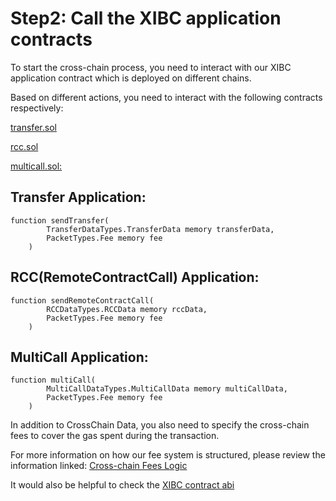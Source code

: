 # Step2: Call the XIBC application contracts 

To start the cross-chain process, you need to interact with our XIBC application contract which is deployed on different chains.

Based on different actions, you need to interact with the following contracts respectively:


[transfer.sol](https://github.com/teleport-network/xibc-contracts/tree/main/evm/contracts/apps/multicall)



[rcc.sol](https://github.com/teleport-network/xibc-contracts/tree/main/evm/contracts/apps/multicall)


[multicall.sol:](https://github.com/teleport-network/xibc-contracts/tree/main/evm/contracts/apps/multicall)

## Transfer Application:

```solidity
function sendTransfer(
        TransferDataTypes.TransferData memory transferData,
        PacketTypes.Fee memory fee
    )
```

## RCC(RemoteContractCall) Application:

```solidity
function sendRemoteContractCall(
        RCCDataTypes.RCCData memory rccData,
        PacketTypes.Fee memory fee
    )
```

## MultiCall Application:

```solidity
function multiCall(
        MultiCallDataTypes.MultiCallData memory multiCallData,
        PacketTypes.Fee memory fee
    )
```

In addition to CrossChain Data, you also need to specify the cross-chain fees to cover the gas spent during the transaction.

For more information on how our fee system is structured, please review the information linked:
[Cross-chain Fees Logic](../Fees/1Fees%20System.md)

It would also be helpful to check the [XIBC contract abi](../Resources/Testnet%20Contract%20Abi.md)
